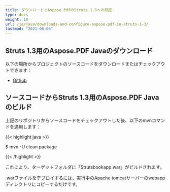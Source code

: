 ```yaml
---
title: ダウンロードとAspose.PdfのStruts 1.3への設定
type: docs
weight: 10
url: /ja/java/downloads-and-configure-aspose-pdf-in-struts-1-3/
lastmod: "2021-06-05"
---
```


## Struts 1.3用のAspose.PDF Javaのダウンロード

以下の場所からプロジェクトのソースコードをダウンロードまたはチェックアウトできます：

- [Github](https://github.com/aspose-pdf/Aspose.PDF-for-Java/tree/master/Plugins/Aspose_Pdf_for_Struts)

## ソースコードからStruts 1.3用のAspose.PDF Javaのビルド

上記のリポジトリからソースコードをチェックアウトした後、以下のmvnコマンドを適用します：

{{< highlight java >}}

 $ mvn -U clean package

{{< /highlight >}}

これにより、ターゲットフォルダに「Strutsbookapp.war」がビルドされます。

.warファイルをデプロイするには、実行中のApache tomcatサーバーのwebappディレクトリにコピーするだけです。